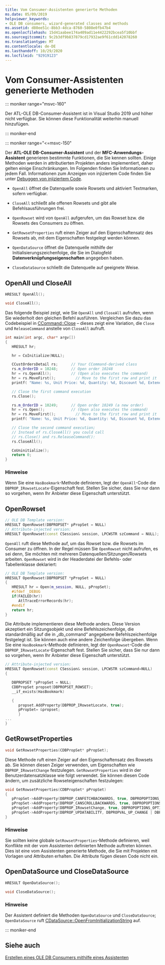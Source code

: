 ```yaml
---
title: Vom Consumer-Assistenten generierte Methoden
ms.date: 05/09/2019
helpviewer_keywords:
- OLE DB consumers, wizard-generated classes and methods
ms.assetid: d80ee51c-8bb3-4dca-8760-5808e0fb47b4
ms.openlocfilehash: 15d41aabee174a409ad11e4422292bcea5f10bbf
ms.sourcegitcommit: 9c2b3df9b837879cd17932ae9f61cdd142078260
ms.translationtype: MT
ms.contentlocale: de-DE
ms.lasthandoff: 10/29/2020
ms.locfileid: "92919123"
---
```

# <a name="consumer-wizard-generated-methods"></a>Vom Consumer-Assistenten generierte Methoden

::: moniker range="msvc-160"

Der ATL-OLE DB-Consumer-Assistent ist in Visual Studio 2019 und höher nicht verfügbar. Sie können diese Funktionalität weiterhin manuell hinzufügen.

::: moniker-end

::: moniker range="<=msvc-150"

Der **ATL-OLE DB-Consumer-Assistent** und der **MFC-Anwendungs-Assistent** generieren bestimmte Funktionen, die Sie kennen sollten. Einige Methoden werden in attributierten Projekten anders implementiert, daher gelten einige Einschränkungen. Im Folgenden finden Sie Informationen zu jedem Fall. Informationen zum Anzeigen von injiziertem Code finden Sie unter [Debuggen von injiziertem Code](/visualstudio/debugger/how-to-debug-injected-code).

- `OpenAll` öffnet die Datenquelle sowie Rowsets und aktiviert Textmarken, sofern verfügbar.

- `CloseAll` schließt alle offenen Rowsets und gibt alle Befehlsausführungen frei.

- `OpenRowset` wird von `OpenAll` aufgerufen, um das Rowset bzw. die Rowsets des Consumers zu öffnen.

- `GetRowsetProperties` ruft einen Zeiger auf den Eigenschaftensatz des Rowsets ab, mit dem Eigenschaften festgelegt werden können.

- `OpenDataSource` öffnet die Datenquelle mithilfe der Initialisierungszeichenfolge, die Sie im Dialogfeld **Datenverknüpfungseigenschaften** angegeben haben.

- `CloseDataSource` schließt die Datenquelle auf geeignete Weise.

## <a name="openall-and-closeall"></a>OpenAll und CloseAll

```cpp
HRESULT OpenAll();

void CloseAll();
```

Das folgende Beispiel zeigt, wie Sie `OpenAll` und `CloseAll` aufrufen, wenn Sie wiederholt den gleichen Befehl ausführen. Vergleichen Sie dazu das Codebeispiel in [CCommand::Close](./ccommand-class.md#close) – dieses zeigt eine Variation, die `Close` und `ReleaseCommand` anstelle von `CloseAll` aufruft.

```cpp
int main(int argc, char* argv[])
{
   HRESULT hr;

   hr = CoInitialize(NULL);

   CCustOrdersDetail rs;      // Your CCommand-derived class
   rs.m_OrderID = 10248;      // Open order 10248
   hr = rs.OpenAll();         // (Open also executes the command)
   hr = rs.MoveFirst();         // Move to the first row and print it
   printf( "Name: %s, Unit Price: %d, Quantity: %d, Discount %d, Extended Price %d\n", rs.m_ProductName, rs.m_UnitPrice.int64, rs.m_Quantity, rs.m_Discount, rs.m_ExtendedPrice.int64 );

   // Close the first command execution
   rs.Close();

   rs.m_OrderID = 10249;      // Open order 10249 (a new order)
   hr = rs.Open();            // (Open also executes the command)
   hr = rs.MoveFirst();         // Move to the first row and print it
   printf( "Name: %s, Unit Price: %d, Quantity: %d, Discount %d, Extended Price %d\n", rs.m_ProductName, rs.m_UnitPrice.int64, rs.m_Quantity, rs.m_Discount, rs.m_ExtendedPrice.int64 );

   // Close the second command execution;
   // Instead of rs.CloseAll() you could call
   // rs.Close() and rs.ReleaseCommand():
   rs.CloseAll();

   CoUninitialize();
   return 0;
}
```

### <a name="remarks"></a>Hinweise

Wenn Sie eine `HasBookmark`-Methode definieren, legt der `OpenAll`-Code die `DBPROP_IRowsetLocate`-Eigenschaft fest. Stellen Sie sicher, dass Sie nur dann so vorgehen, wenn Ihr Anbieter diese Eigenschaft unterstützt.

## <a name="openrowset"></a>OpenRowset

```cpp
// OLE DB Template version:
HRESULT OpenRowset(DBPROPSET* pPropSet = NULL)
// Attribute-injected version:
HRESULT OpenRowset(const CSession& session, LPCWSTR szCommand = NULL);
```

`OpenAll` ruft diese Methode auf, um das Rowset bzw. die Rowsets im Consumer zu öffnen. In der Regel müssen Sie `OpenRowset` nicht aufrufen, es sei denn, Sie möchten mit mehreren Datenquellen/Sitzungen/Rowsets arbeiten. `OpenRowset` wird in der Headerdatei der Befehls- oder Tabellenklasse deklariert:

```cpp
// OLE DB Template version:
HRESULT OpenRowset(DBPROPSET *pPropSet = NULL)
{
   HRESULT hr = Open(m_session, NULL, pPropSet);
   #ifdef _DEBUG
   if(FAILED(hr))
      AtlTraceErrorRecords(hr);
   #endif
   return hr;
}
```

Die Attribute implementieren diese Methode anders. Diese Version akzeptiert ein Sitzungsobjekt und eine Befehlszeichenfolge, die standardmäßig auf die in „db_command“ angegebene Befehlszeichenfolge festgelegt ist. Sie können auch eine andere Zeichenfolge übergeben. Wenn Sie eine `HasBookmark`-Methode definieren, legt der `OpenRowset`-Code die `DBPROP_IRowsetLocate`-Eigenschaft fest. Stellen Sie sicher, dass Sie nur dann so vorgehen, wenn Ihr Anbieter diese Eigenschaft unterstützt.

```cpp
// Attribute-injected version:
HRESULT OpenRowset(const CSession& session, LPCWSTR szCommand=NULL)
{

   DBPROPSET *pPropSet = NULL;
   CDBPropSet propset(DBPROPSET_ROWSET);
   __if_exists(HasBookmark)

   {
      propset.AddProperty(DBPROP_IRowsetLocate, true);
      pPropSet= &propset;
      }
...
}
```

## <a name="getrowsetproperties"></a>GetRowsetProperties

```cpp
void GetRowsetProperties(CDBPropSet* pPropSet);
```

Diese Methode ruft einen Zeiger auf den Eigenschaftensatz des Rowsets ab. Sie können diesen Zeiger verwenden, um Eigenschaften wie `DBPROP_IRowsetChange` festzulegen. `GetRowsetProperties` wird in der Benutzerdatensatzklasse wie folgt verwendet. Sie können diesen Code ändern, um zusätzliche Rowseteigenschaften festzulegen:

```cpp
void GetRowsetProperties(CDBPropSet* pPropSet)
{
   pPropSet->AddProperty(DBPROP_CANFETCHBACKWARDS, true, DBPROPOPTIONS_OPTIONAL);
   pPropSet->AddProperty(DBPROP_CANSCROLLBACKWARDS, true, DBPROPOPTIONS_OPTIONAL);
   pPropSet->AddProperty(DBPROP_IRowsetChange, true, DBPROPOPTIONS_OPTIONAL);
   pPropSet->AddProperty(DBPROP_UPDATABILITY, DBPROPVAL_UP_CHANGE | DBPROPVAL_UP_INSERT | DBPROPVAL_UP_DELETE);
}
```

### <a name="remarks"></a>Hinweise

Sie sollten keine globale `GetRowsetProperties`-Methode definieren, weil Konflikte mit der vom Assistenten definierten Methode auftreten können. Dies ist eine vom Assistenten generierte Methode, die Sie mit Projekten mit Vorlagen und Attributen erhalten. Die Attribute fügen diesen Code nicht ein.

## <a name="opendatasource-and-closedatasource"></a>OpenDataSource und CloseDataSource

```cpp
HRESULT OpenDataSource();

void CloseDataSource();
```

### <a name="remarks"></a>Hinweise

Der Assistent definiert die Methoden `OpenDataSource` und `CloseDataSource`; `OpenDataSource` ruft [CDataSource::OpenFromInitializationString](./cdatasource-class.md#openfrominitializationstring) auf.

::: moniker-end

## <a name="see-also"></a>Siehe auch

[Erstellen eines OLE DB Consumers mithilfe eines Assistenten](../../data/oledb/creating-an-ole-db-consumer-using-a-wizard.md)
